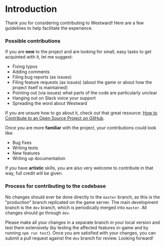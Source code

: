 # Introduction

Thank you for considering contributing to Westward! Here are a few guidelines to help facilitate the experience.

### Possible contributions

If you are **new** to the project and are looking for small, easy tasks to get acquinted with it, let me suggest:
- Fixing typos
- Adding comments
- Filing bug reports (as issues)
- Filing feature requests (as issues) (about the game or about how the project itself is maintained)
- Pointing out (via issues) what parts of the code are particularly unclear
- Hanging out on Slack voice your support
- Spreading the word about Westward

If you are unsure how to go about it, check out that great resource: [How to Contribute to an Open Source Project on GitHub](https://egghead.io/series/how-to-contribute-to-an-open-source-project-on-github).

Once you are more **familiar** with the project, your contributions could look like:
- Bug fixes
- Writing tests
- New features
- Writing up documentation

If you have **artistic** skills, you are also very welcome to contribute in that way, full credit will be given.

### Process for contributing to the codebase

No changes should ever be done directly to the `master` branch, as this is the "production" branch replicated on the game server.
The main development branch is the `dev` branch, which is periodically merged into `master`. All changes should go through `dev`. 

Please make all your changes in a separate branch in your local version and test them extensively (by testing the affected features
in-game and by running `npm run test`). Once you are satisfied with your changes, you can submit a pull request against the `dev` branch
for review. Looking forward!
